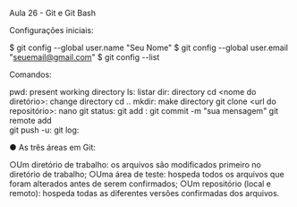 Aula 26 - Git e Git Bash

Configurações iniciais:

$ git config --global user.name "Seu Nome"
$ git config --global user.email "seuemail@gmail.com"
$ git config --list

Comandos:

pwd: present working directory
ls: listar
dir: directory
cd <nome do diretório>: change directory
cd ..
mkdir: make directory
git clone <url do repositório>: 
nano
git status:
git add <nome do arquivo>:
git commit -m "sua mensagem"
git remote add <nome do arquivo> <url git>  
git push -u:
git log:



● As três áreas em Git: 

○Um diretório de trabalho: os arquivos são modificados primeiro no diretório de trabalho;
○Uma área de teste: hospeda todos os arquivos que foram alterados antes de serem confirmados;
○Um repositório (local e remoto): hospeda todas as diferentes versões confirmadas dos arquivos.
